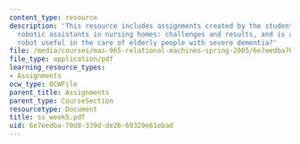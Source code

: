 ```yaml
---
content_type: resource
description: 'This resource includes assignments created by the students on towards
  robotic assistants in nursing homes: challenges and results, and is an entertainment
  robot useful in the care of elderly people with severe dementia?'
file: /media/courses/mas-965-relational-machines-spring-2005/6e7eedba70d8339dde2669329e61ebad_ss_week5.pdf
file_type: application/pdf
learning_resource_types:
- Assignments
ocw_type: OCWFile
parent_title: Assignments
parent_type: CourseSection
resourcetype: Document
title: ss_week5.pdf
uid: 6e7eedba-70d8-339d-de26-69329e61ebad
---
```

